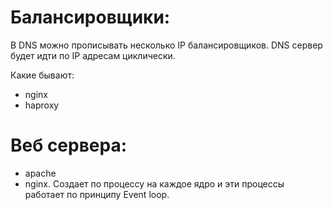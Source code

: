# Балансировщики: 

В DNS можно прописывать несколько IP балансировщиков. DNS сервер будет идти по IP адресам циклически.

Какие бывают: 
  - nginx
  - haproxy
  

# Веб сервера:
  - apache
  - nginx. Создает по процессу на каждое ядро и эти процессы работает по принципу Event loop.
